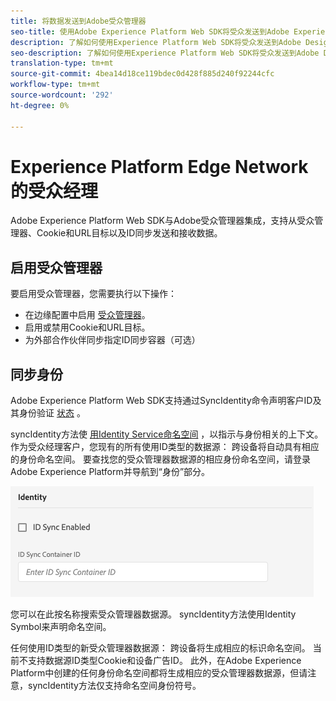 ```yaml
---
title: 将数据发送到Adobe受众管理器
seo-title: 使用Adobe Experience Platform Web SDK将受众发送到Adobe Experience Manager
description: 了解如何使用Experience Platform Web SDK将受众发送到Adobe Design Manager
seo-description: 了解如何使用Experience Platform Web SDK将受众发送到Adobe Design Manager
translation-type: tm+mt
source-git-commit: 4bea14d18ce119bdec0d428f885d240f92244cfc
workflow-type: tm+mt
source-wordcount: '292'
ht-degree: 0%

---
```



# Experience Platform Edge Network的受众经理

Adobe Experience Platform Web SDK与Adobe受众管理器集成，支持从受众管理器、Cookie和URL目标以及ID同步发送和接收数据。

## 启用受众管理器

要启用受众管理器，您需要执行以下操作：

- 在边缘配置中启用 [受众管理器](../../fundamentals/edge-configuration.md)。
- 启用或禁用Cookie和URL目标。
- 为外部合作伙伴同步指定ID同步容器（可选）

## 同步身份

Adobe Experience Platform Web SDK支持通过SyncIdentity命令声明客户ID及其身份验证 [状态](../../fundamentals/identity.md) 。

syncIdentity方法使 [用Identity Service命名空间](../../../identity/../identity-service/namespaces.md) ，以指示与身份相关的上下文。 作为受众经理客户，您现有的所有使用ID类型的数据源： 跨设备将自动具有相应的身份命名空间。 要查找您的受众管理器数据源的相应身份命名空间，请登录Adobe Experience Platform并导航到“身份”部分。

![视图命名空间UI](../../../assets/edge_configuration_identity.png)

您可以在此按名称搜索受众管理器数据源。 syncIdentity方法使用Identity Symbol来声明命名空间。

任何使用ID类型的新受众管理器数据源： 跨设备将生成相应的标识命名空间。 当前不支持数据源ID类型Cookie和设备广告ID。 此外，在Adobe Experience Platform中创建的任何身份命名空间都将生成相应的受众管理器数据源，但请注意，syncIdentity方法仅支持命名空间身份符号。
